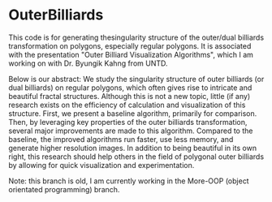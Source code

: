 # OuterBilliards
This code is for generating thesingularity structure of the outer/dual billiards transformation on polygons, especially regular polygons. It is associated with the presentation "Outer Billiard Visualization Algorithms", which I am working on with Dr. Byungik Kahng from UNTD.

Below is our abstract:
We study the singularity structure of outer billiards (or dual billiards) on regular polygons, which often gives rise to intricate and beautiful fractal structures. Although this is not a new topic, little (if any) research exists on the efficiency of calculation and visualization of this structure. First, we present a baseline algorithm, primarily for comparison. Then, by leveraging key properties of the outer billiards transformation, several major improvements are made to this algorithm. Compared to the baseline, the improved algorithms run faster, use less memory, and generate higher resolution images. In addition to being beautiful in its own right, this research should help others in the field of polygonal outer billiards by allowing for quick visualization and experimentation.

Note: this branch is old, I am currently working in the More-OOP (object orientated programming) branch.
